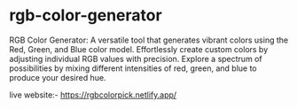 # rgb-color-generator
RGB Color Generator: A versatile tool that generates vibrant colors using the Red, Green, and Blue color model. Effortlessly create custom colors by adjusting individual RGB values with precision. Explore a spectrum of possibilities by mixing different intensities of red, green, and blue to produce your desired hue.

live website:- https://rgbcolorpick.netlify.app/
